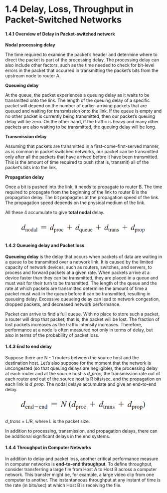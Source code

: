 # 1.4 Delay, Loss, Throughput in Packet-Switched Networks

#### 1.4.1 Overview of Delay in Packet-switched network

**Nodal processing delay**

The time required to examine the packet’s header and determine where to direct the packet is part of the processing delay. The processing delay can also include other factors, such as the time needed to check for bit-level errors in the packet that occurred in transmitting the packet’s bits from the upstream node to router A.

**Queueing delay**

At the queue, the packet experiences a queuing delay as it waits to be transmitted onto the link. The length of the queuing delay of a specific packet will depend on the number of earlier-arriving packets that are queued and waiting for transmission onto the link. If the queue is empty and no other packet is currently being transmitted, then our packet’s queuing delay will be zero. On the other hand, if the traffic is heavy and many other packets are also waiting to be transmitted, the queuing delay will be long.

**Transmission delay**

Assuming that packets are transmitted in a first-come-first-served manner, as is common in packet switched networks, our packet can be transmitted only after all the packets that have arrived before it have been transmitted. This is the amount of time required to push (that is, transmit) all of the packet’s bits into the link.

**Propagation delay**

Once a bit is pushed into the link, it needs to propagate to router B. The time required to propagate from the beginning of the link to router B is the propagation delay. The bit propagates at the propagation speed of the link. The propagation speed depends on the physical medium of the link.

All these 4 accumulate to give **total nodal** delay.

<figure><img src="../../.gitbook/assets/delay.png" alt=""><figcaption></figcaption></figure>

#### 1.4.2 Queueing delay and Packet loss

**Queueing delay** is the delay that occurs when packets of data are waiting in a queue to be transmitted over a network link. It is caused by the limited capacity of network devices, such as routers, switches, and servers, to process and forward packets at a given rate. When packets arrive at a device faster than they can be transmitted, they are placed in a queue and must wait for their turn to be transmitted. The length of the queue and the rate at which packets are transmitted determine the amount of time a packet must wait in the queue before it can be transmitted, resulting in queueing delay. Excessive queueing delay can lead to network congestion, dropped packets, and decreased network performance.

Packet can arrive to find a full queue. With no place to store such a packet, a router will drop that packet; that is, the packet will be lost. The fraction of lost packets increases as the traffic intensity increases. Therefore, performance at a node is often measured not only in terms of delay, but also in terms of the probability of packet loss.

#### 1.4.3 End to end delay

Suppose there are N - 1 routers between the source host and the destination host. Let’s also suppose for the moment that the network is uncongested (so that queuing delays are negligible), the processing delay at each router and at the source host is $d\_{proc}$, the transmission rate out of each router and out of the source host is R bits/sec, and the propagation on each link is $d\_{prop}$. The nodal delays accumulate and give an end-to-end delay.

<figure><img src="../../.gitbook/assets/endenddelay.png" alt=""><figcaption></figcaption></figure>

$d\_{trans}$ = L/R, where L is the packet size.

In addition to processing, transmission, and propagation delays, there can be additional significant delays in the end systems.

#### 1.4.4 Throughput in Computer Networks

In addition to delay and packet loss, another critical performance measure in computer networks is **end-to-end throughput**. To define throughput, consider transferring a large file from Host A to Host B across a computer network. This transfer might be, for example, a large video clip from one computer to another. The instantaneous throughput at any instant of time is the rate (in bits/sec) at which Host B is receiving the file.
